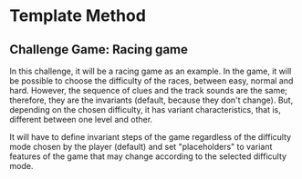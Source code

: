 # Template Method
## Challenge Game: Racing game

In this challenge, it will be a racing game as an example. In the game, it will 
be possible to choose the difficulty of the races, between easy, normal and 
hard. However, the sequence of clues and the track sounds are the same; 
therefore, they are the invariants (default, because they don't change). But, 
depending on the chosen difficulty, it has variant characteristics, that is, 
different between one level and other.

It will have to define invariant steps of the game regardless of the difficulty 
mode chosen by the player (default) and set "placeholders" to variant features 
of the game that may change according to the selected difficulty mode.

